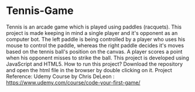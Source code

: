 # Tennis-Game
Tennis is an arcade game which is played using paddles (racquets). This project is made keeping in mind a single player and it's opponent as an computer bot. The left paddle is being controlled by a player who uses his mouse to control the paddle, whereas the right paddle decides it's moves based on the tennis ball's position on the canvas. A player scores a point when his opponent misses to strike the ball. This project is developed using JavaScript and HTML5.  How to run this project? Download the repository and open the html file in the browser by double clicking on it.  Project Reference: Udemy Course by Chris DeLeon : https://www.udemy.com/course/code-your-first-game/

